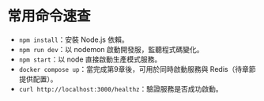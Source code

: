 # 常用命令速查
- `npm install`：安裝 Node.js 依賴。
- `npm run dev`：以 nodemon 啟動開發服，監聽程式碼變化。
- `npm start`：以 node 直接啟動生產模式服務。
- `docker compose up`：當完成第9章後，可用於同時啟動服務與 Redis（待章節提供配置）。
- `curl http://localhost:3000/healthz`：驗證服務是否成功啟動。